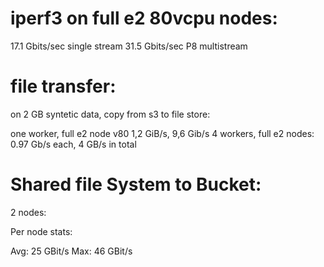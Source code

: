 # iperf3 on full e2 80vcpu nodes:

17.1 Gbits/sec single stream
31.5 Gbits/sec P8 multistream

# file transfer:
on 2 GB syntetic data, copy from s3 to file store:

one worker, full e2 node v80 1,2 GiB/s, 9,6 Gib/s
4 workers, full e2 nodes: 0.97 Gb/s each, 4 GB/s in total

# Shared file System to Bucket:

2 nodes: 

Per node stats:

Avg: 25 GBit/s
Max: 46 GBit/s


